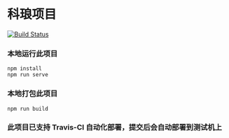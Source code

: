 # 科琅项目
[![Build Status](https://travis-ci.org/hongda20190101/kelang.svg?branch=master)](https://travis-ci.org/hongda20190101/kelang)

### 本地运行此项目
```
npm install
npm run serve
```

### 本地打包此项目
```
npm run build
```

### 此项目已支持 Travis-CI 自动化部署，提交后会自动部署到测试机上